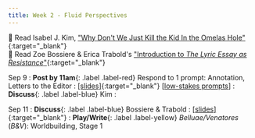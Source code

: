 ```yaml
---
title: Week 2 - Fluid Perspectives
---
```


📖 Read Isabel J. Kim, ["Why Don't We Just Kill the Kid In the Omelas Hole"](/assets/pdfs/kim_why_dont_we_just_kill_the_kid_in_the_omelas_hole.pdf){:target="_blank"}   
📖 Read Zoe Bossiere & Erica Trabold's ["Introduction to *The Lyric Essay as Resistance*"](/assets/pdfs/bossiere_trabold_intro_lyric_essay_as_resistance.pdf){:target="_blank"}   

Sep 9
: **Post by 11am**{: .label .label-red} Respond to 1 prompt: Annotation, Letters to the Editor
: [[slides]](#){:target="_blank"}  [[low-stakes prompts](/prompts.md)]
: **Discuss**{: .label .label-blue} Kim
  : &nbsp;
  

Sep 11
: **Discuss**{: .label .label-blue} Bossiere & Trabold
  : [[slides]](#){:target="_blank"}
: **Play/Write**{: .label .label-yellow} *Belluae/Venatores* (*B&V*): Worldbuilding, Stage 1